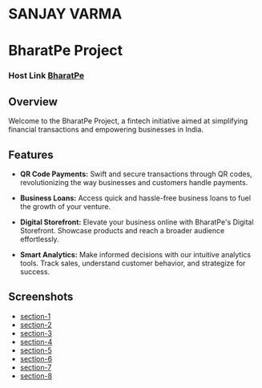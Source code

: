 # SANJAY VARMA

# BharatPe Project

### Host Link  [BharatPe](https://sanjayvvarma.github.io/Bharat-Pe/) 

## Overview

Welcome to the BharatPe Project, a fintech initiative aimed at simplifying financial transactions and empowering businesses in India.

## Features

- **QR Code Payments:** Swift and secure transactions through QR codes, revolutionizing the way businesses and customers handle payments.

- **Business Loans:** Access quick and hassle-free business loans to fuel the growth of your venture.

- **Digital Storefront:** Elevate your business online with BharatPe's Digital Storefront. Showcase products and reach a broader audience effortlessly.

- **Smart Analytics:** Make informed decisions with our intuitive analytics tools. Track sales, understand customer behavior, and strategize for success.

## Screenshots

* [section-1](./images/1.jpg)
* [section-2](./images/2.jpg)
* [section-3](./images/3.jpg)
* [section-4](./images/4.jpg)
* [section-5](./images/5.jpg)
* [section-6](./images/6.jpg)
* [section-7](./images/7.jpg)
* [section-8](./images/8.jpg)



    